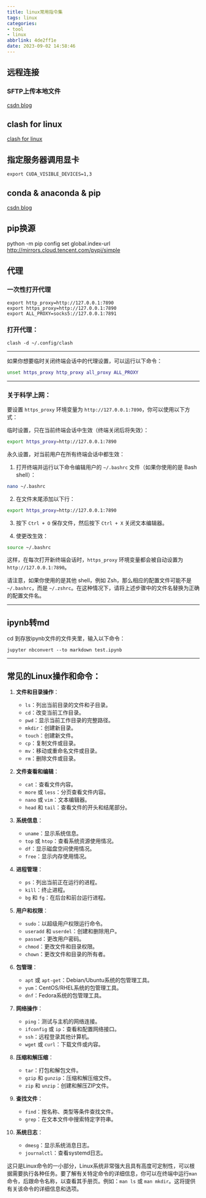 ```yaml
---
title: linux常用指令集
tags: linux
categories: 
- tool
- linux
abbrlink: 4de2ff1e
date: 2023-09-02 14:58:46
---
```


## 远程连接

### SFTP上传本地文件

[csdn blog](https://blog.csdn.net/qin_liang/article/details/132640272)

## clash for linux

[clash for linux](https://zhuanlan.zhihu.com/p/656856050)

## 指定服务器调用显卡

```export CUDA_VISIBLE_DEVICES=1,3```

## conda & anaconda & pip

[csdn blog](https://blog.csdn.net/taoqick/article/details/56284364?utm_medium=distribute.pc_relevant.none-task-blog-2~default~baidujs_baidulandingword~default-0-56284364-blog-130680726.235^v43^pc_blog_bottom_relevance_base9&spm=1001.2101.3001.4242.1&utm_relevant_index=3)

## pip换源

python -m pip config set global.index-url http://mirrors.cloud.tencent.com/pypi/simple

## 代理

### 一次性打开代理
```
export http_proxy=http://127.0.0.1:7890
export https_proxy=http://127.0.0.1:7890
export ALL_PROXY=socks5://127.0.0.1:7891
```

### 打开代理：
```clash -d ~/.config/clash```

-----------


如果你想要临时关闭终端会话中的代理设置，可以运行以下命令：

```bash
unset https_proxy http_proxy all_proxy ALL_PROXY
```


--------------

### 关于科学上网：

要设置 `https_proxy` 环境变量为 `http://127.0.0.1:7890`，你可以使用以下方式：

临时设置，只在当前终端会话中生效（终端关闭后将失效）：

```bash
export https_proxy=http://127.0.0.1:7890
```

永久设置，对当前用户在所有终端会话中都生效：

1. 打开终端并运行以下命令编辑用户的 `~/.bashrc` 文件（如果你使用的是 Bash shell）：

```bash
nano ~/.bashrc
```

2. 在文件末尾添加以下行：

```bash
export https_proxy=http://127.0.0.1:7890
```

3. 按下 `Ctrl + O` 保存文件，然后按下 `Ctrl + X` 关闭文本编辑器。

4. 使更改生效：

```bash
source ~/.bashrc
```

这样，在每次打开新终端会话时，`https_proxy` 环境变量都会被自动设置为 `http://127.0.0.1:7890`。

请注意，如果你使用的是其他 shell，例如 Zsh，那么相应的配置文件可能不是 `~/.bashrc`，而是 `~/.zshrc`。在这种情况下，请将上述步骤中的文件名替换为正确的配置文件名。

---------

## ipynb转md

cd 到存放ipynb文件的文件夹里，输入以下命令：

```jupyter nbconvert --to markdown test.ipynb```

------




## 常见的Linux操作和命令：

1. **文件和目录操作**：
   - `ls`：列出当前目录的文件和子目录。
   - `cd`：改变当前工作目录。
   - `pwd`：显示当前工作目录的完整路径。
   - `mkdir`：创建新目录。
   - `touch`：创建新文件。
   - `cp`：复制文件或目录。
   - `mv`：移动或重命名文件或目录。
   - `rm`：删除文件或目录。

2. **文件查看和编辑**：
   - `cat`：查看文件内容。
   - `more` 或 `less`：分页查看文件内容。
   - `nano` 或 `vim`：文本编辑器。
   - `head` 和 `tail`：查看文件的开头和结尾部分。

3. **系统信息**：
   - `uname`：显示系统信息。
   - `top` 或 `htop`：查看系统资源使用情况。
   - `df`：显示磁盘空间使用情况。
   - `free`：显示内存使用情况。

4. **进程管理**：
   - `ps`：列出当前正在运行的进程。
   - `kill`：终止进程。
   - `bg` 和 `fg`：在后台和前台运行进程。

5. **用户和权限**：
   - `sudo`：以超级用户权限运行命令。
   - `useradd` 和 `userdel`：创建和删除用户。
   - `passwd`：更改用户密码。
   - `chmod`：更改文件和目录权限。
   - `chown`：更改文件和目录的所有者。

6. **包管理**：
   - `apt` 或 `apt-get`：Debian/Ubuntu系统的包管理工具。
   - `yum`：CentOS/RHEL系统的包管理工具。
   - `dnf`：Fedora系统的包管理工具。

7. **网络操作**：
   - `ping`：测试与主机的网络连接。
   - `ifconfig` 或 `ip`：查看和配置网络接口。
   - `ssh`：远程登录其他计算机。
   - `wget` 或 `curl`：下载文件或内容。

8. **压缩和解压缩**：
   - `tar`：打包和解包文件。
   - `gzip` 和 `gunzip`：压缩和解压缩文件。
   - `zip` 和 `unzip`：创建和解压ZIP文件。

9. **查找文件**：
   - `find`：按名称、类型等条件查找文件。
   - `grep`：在文本文件中搜索特定字符串。

10. **系统日志**：
    - `dmesg`：显示系统消息日志。
    - `journalctl`：查看systemd日志。

这只是Linux命令的一小部分，Linux系统非常强大且具有高度可定制性，可以根据需要执行各种任务。要了解有关特定命令的详细信息，你可以在终端中运行`man`命令，后跟命令名称，以查看其手册页。例如：`man ls` 或 `man mkdir`。这将提供有关该命令的详细信息和选项。